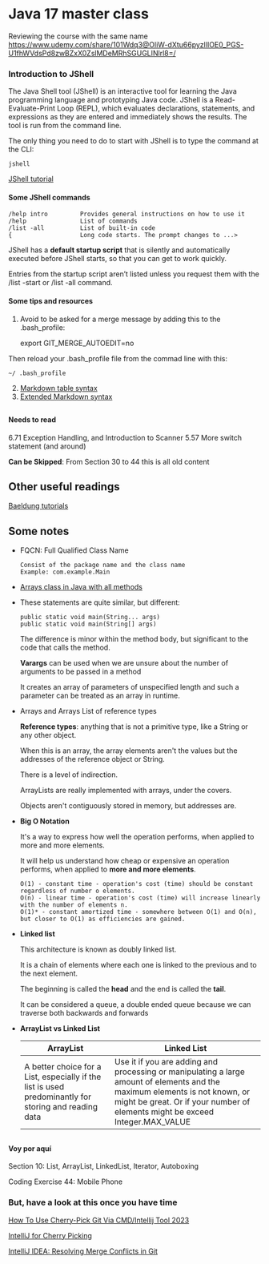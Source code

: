 # Java 17 master class #

Reviewing the course with the same name
https://www.udemy.com/share/101Wdq3@OliW-dXtu66pyzllIOE0_PGS-U1fhWVdsPd8zwBZxX0ZslMDeMRhSGUGLINlrl8=/


### Introduction to JShell ###

The Java Shell tool (JShell) is an interactive tool for learning the Java programming
language and prototyping Java code. JShell is a Read-Evaluate-Print Loop (REPL),
which evaluates declarations, statements, and expressions as they are entered and
immediately shows the results. The tool is run from the command line.

The only thing you need to do to start with JShell is to type the command at the CLI:
```
jshell
```
[JShell tutorial](https://examples.javacodegeeks.com/java-development/core-java/java-9-jshell-tutorial/)

#### Some JShell commands ####
```
/help intro         Provides general instructions on how to use it
/help               List of commands
/list -all          List of built-in code
{                   Long code starts. The prompt changes to ...>
```
JShell has a **default startup script** that is silently and automatically executed before JShell starts, so that you can get to work quickly. 

Entries from the startup script aren’t listed unless you request them with the /list -start or /list -all command.

#### Some tips and resources ####

1. Avoid to be asked for a merge message by adding this to the .bash_profile:
    
    export GIT_MERGE_AUTOEDIT=no

Then reload your .bash_profile file from the commad line with this:

    ~/ .bash_profile

2. [Markdown table syntax](https://www.tablesgenerator.com/markdown_tables#:~:text=As%20the%20official%20Markdown%20documentation%20states%2C%20Markdown%20does,which%20provide%20additional%20syntax%20for%20creating%20simple%20tables.)
3. [Extended Markdown syntax](https://www.markdownguide.org/extended-syntax/#tables)
##
#### Needs to read ####
6.71 Exception Handling, and Introduction to Scanner
5.57 More switch statement      (and around)

**Can be Skipped**: From Section 30 to 44 this is all old content
##


## Other useful readings ##

[Baeldung tutorials](https://github.com/eugenp/tutorials/tree/master)

## Some notes ##
* FQCN: Full Qualified Class Name

      Consist of the package name and the class name
      Example: com.example.Main

* [Arrays class in Java with all methods](https://docs.oracle.com/javase/8/docs/api/java/util/Arrays.html)


* These statements are quite similar, but different:

      public static void main(String... args)
      public static void main(String[] args)
  
  The difference is minor within the method body, but significant to the code that calls the method.
  
  **Varargs** can be used when we are unsure about the number of arguments to be passed in a method
  
  It creates an array of parameters of unspecified length and such a parameter can be treated as an array in runtime.


* Arrays and Arrays List of reference types

  **Reference types**: anything that is not a primitive type, like a String or any other object.

  When this is an array, the array elements aren't the values
  but the addresses of the reference object or String.
  
  There is a level of indirection.

  ArrayLists are really implemented with arrays, under the covers.

  Objects aren't contiguously stored in memory, but addresses are.


* **Big O Notation**

  It's a way to express how well the operation performs, when applied to more and more elements.
  
  It will help us understand how cheap or expensive an operation performs, when applied to **more and more elements**.

      O(1) - constant time - operation's cost (time) should be constant regardless of number o elements.
      O(n) - linear time - operation's cost (time) will increase linearly with the number of elements n.
      O(1)* - constant amortized time - somewhere between O(1) and O(n), but closer to O(1) as efficiencies are gained.

* **Linked list**
  
  This architecture is known as doubly linked list.
  
  It is a chain of elements where each one is linked to the previous and to the next element.
  
  The beginning is called the **head** and the end is called the **tail**.
  
  It can be considered a queue, a double ended queue because we can traverse both backwards and forwards

* **ArrayList vs Linked List**

  | ArrayList                                                                                             | Linked List                                                                                                                                                                                                  |
  |-------------------------------------------------------------------------------------------------------|--------------------------------------------------------------------------------------------------------------------------------------------------------------------------------------------------------------|
  | A better choice for a List, especially if the list is used predominantly for storing and reading data | Use it if you are adding and processing or manipulating a large amount of elements and the maximum elements is not known, or might be great. Or if your number of elements might be exceed Integer.MAX_VALUE |




##
#### Voy por aquí ####

Section 10: List, ArrayList, LinkedList, Iterator, Autoboxing

Coding Exercise 44: Mobile Phone


### But, have a look at this once you have time ###

[How To Use Cherry-Pick Git Via CMD/Intellij Tool 2023](https://www.bing.com/videos/riverview/relatedvideo?q=intellij%20tutorial%20cherry-pick&mid=20A2049D273AA51223A920A2049D273AA51223A9&ajaxhist=0)

[ IntelliJ for Cherry Picking](https://www.bing.com/videos/riverview/relatedvideo?&q=intellij+tutorial+cherry-pick&&mid=55C5579BEF377FE9AFCD55C5579BEF377FE9AFCD&&FORM=VRDGAR)

[IntelliJ IDEA: Resolving Merge Conflicts in Git](https://www.bing.com/videos/riverview/relatedvideo?q=intellij%20tutorial%20resolving%20conflicts&mid=1CC30B875C22BFBF0B501CC30B875C22BFBF0B50&ajaxhist=0)



